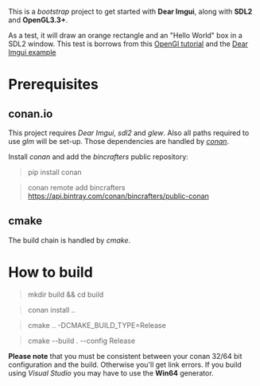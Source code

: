 This is a *bootstrap* project to get started with **Dear Imgui**, along with **SDL2** and **OpenGL3.3+**.

As a test, it will draw an orange rectangle and an "Hello World" box in a SDL2 window. This test is borrows from this [OpenGl tutorial](https://learnopengl.com/Getting-started/Hello-Triangle) and the [Dear Imgui example](https://github.com/ocornut/imgui/tree/master/examples/example_sdl_opengl3)

# Prerequisites

## conan.io

This project requires *Dear Imgui*, *sdl2* and *glew*. Also all paths required to use *glm* will be set-up.
Those dependencies are handled by [*conan*](https://conan.io/).

Install *conan* and add the *bincrafters* public repository:
  > pip install conan

  > conan remote add bincrafters https://api.bintray.com/conan/bincrafters/public-conan
  
## cmake

The build chain is handled by *cmake*.

# How to build

  > mkdir build && cd build

  > conan install ..

  > cmake .. -DCMAKE_BUILD_TYPE=Release

  > cmake --build . --config Release
  
**Please note** that you must be consistent between your conan 32/64 bit configuration and the build. Otherwise you'll get link errors. If you build using *Visual Studio* you may have to use the **Win64** generator.